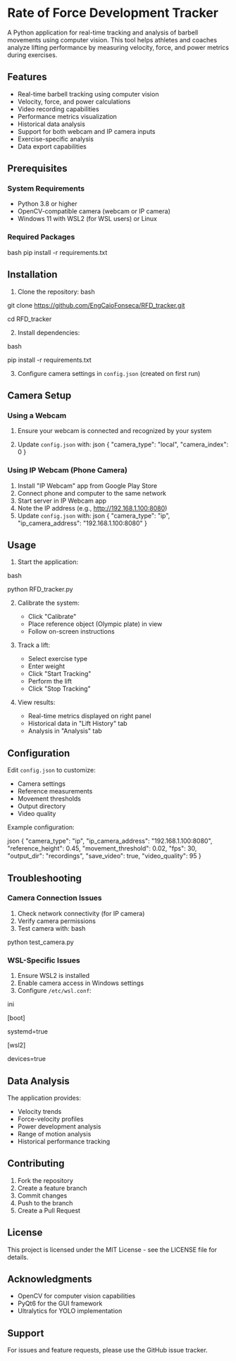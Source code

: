 # Rate of Force Development Tracker

A Python application for real-time tracking and analysis of barbell movements using computer vision. This tool helps athletes and coaches analyze lifting performance by measuring velocity, force, and power metrics during exercises.

## Features

- Real-time barbell tracking using computer vision
- Velocity, force, and power calculations
- Video recording capabilities
- Performance metrics visualization
- Historical data analysis
- Support for both webcam and IP camera inputs
- Exercise-specific analysis
- Data export capabilities

## Prerequisites

### System Requirements
- Python 3.8 or higher
- OpenCV-compatible camera (webcam or IP camera)
- Windows 11 with WSL2 (for WSL users) or Linux

### Required Packages

bash
pip install -r requirements.txt


## Installation

1. Clone the repository:
bash

git clone https://github.com/EngCaioFonseca/RFD_tracker.git

cd RFD_tracker

2. Install dependencies:

bash

pip install -r requirements.txt

3. Configure camera settings in `config.json` (created on first run)

## Camera Setup

### Using a Webcam
1. Ensure your webcam is connected and recognized by your system
   
2. Update `config.json` with:
json
{
"camera_type": "local",
"camera_index": 0
}

### Using IP Webcam (Phone Camera)
1. Install "IP Webcam" app from Google Play Store
2. Connect phone and computer to the same network
3. Start server in IP Webcam app
4. Note the IP address (e.g., http://192.168.1.100:8080)
5. Update `config.json` with:
json
{
"camera_type": "ip",
"ip_camera_address": "192.168.1.100:8080"
}

## Usage

1. Start the application:

bash

python RFD_tracker.py

2. Calibrate the system:
   - Click "Calibrate"
   - Place reference object (Olympic plate) in view
   - Follow on-screen instructions

3. Track a lift:
   - Select exercise type
   - Enter weight
   - Click "Start Tracking"
   - Perform the lift
   - Click "Stop Tracking"

4. View results:
   - Real-time metrics displayed on right panel
   - Historical data in "Lift History" tab
   - Analysis in "Analysis" tab

## Configuration

Edit `config.json` to customize:
- Camera settings
- Reference measurements
- Movement thresholds
- Output directory
- Video quality

Example configuration:
   
json
{
"camera_type": "ip",
"ip_camera_address": "192.168.1.100:8080",
"reference_height": 0.45,
"movement_threshold": 0.02,
"fps": 30,
"output_dir": "recordings",
"save_video": true,
"video_quality": 95
}

## Troubleshooting

### Camera Connection Issues
1. Check network connectivity (for IP camera)
2. Verify camera permissions
3. Test camera with:
bash

python test_camera.py

### WSL-Specific Issues
1. Ensure WSL2 is installed
2. Enable camera access in Windows settings
3. Configure `/etc/wsl.conf`:
   
ini

[boot]

systemd=true

[wsl2]

devices=true


## Data Analysis

The application provides:
- Velocity trends
- Force-velocity profiles
- Power development analysis
- Range of motion analysis
- Historical performance tracking

## Contributing

1. Fork the repository
2. Create a feature branch
3. Commit changes
4. Push to the branch
5. Create a Pull Request

## License

This project is licensed under the MIT License - see the LICENSE file for details.

## Acknowledgments

- OpenCV for computer vision capabilities
- PyQt6 for the GUI framework
- Ultralytics for YOLO implementation

## Support

For issues and feature requests, please use the GitHub issue tracker.

 


